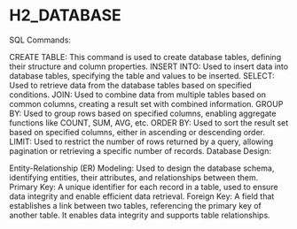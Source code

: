 # H2_DATABASE
SQL Commands:

CREATE TABLE: This command is used to create database tables, defining their structure and column properties.
INSERT INTO: Used to insert data into database tables, specifying the table and values to be inserted.
SELECT: Used to retrieve data from the database tables based on specified conditions.
JOIN: Used to combine data from multiple tables based on common columns, creating a result set with combined information.
GROUP BY: Used to group rows based on specified columns, enabling aggregate functions like COUNT, SUM, AVG, etc.
ORDER BY: Used to sort the result set based on specified columns, either in ascending or descending order.
LIMIT: Used to restrict the number of rows returned by a query, allowing pagination or retrieving a specific number of records.
Database Design:

Entity-Relationship (ER) Modeling: Used to design the database schema, identifying entities, their attributes, and relationships between them.
Primary Key: A unique identifier for each record in a table, used to ensure data integrity and enable efficient data retrieval.
Foreign Key: A field that establishes a link between two tables, referencing the primary key of another table. It enables data integrity and supports table relationships.
